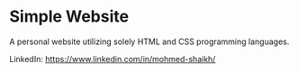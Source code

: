 # Simple Website
A personal website utilizing solely HTML and CSS programming languages.

LinkedIn: https://www.linkedin.com/in/mohmed-shaikh/
